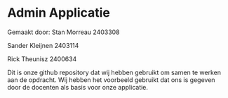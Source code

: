 # Admin Applicatie
Gemaakt door:
Stan Morreau 2403308

Sander Kleijnen 2403114

Rick Theunisz 2400634

Dit is onze github repository dat wij hebben gebruikt om samen te werken aan de opdracht. 
Wij hebben het voorbeeld gebruikt dat ons is gegeven door de docenten als basis voor onze applicatie.
